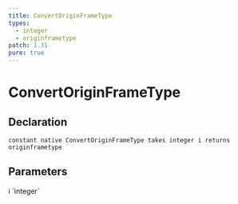 ```yaml
---
title: ConvertOriginFrameType
types:
  - integer
  - originframetype
patch: 1.31
pure: true
---
```


# ConvertOriginFrameType

## Declaration

```
constant native ConvertOriginFrameType takes integer i returns originframetype
```

## Parameters
<dl>
  <dt>i `integer`</dt>
  <dd></dd>
</dl>